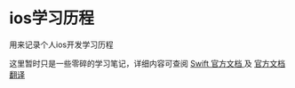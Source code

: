 # ios学习历程
用来记录个人ios开发学习历程

这里暂时只是一些零碎的学习笔记，详细内容可查阅 [Swift 官方文档 ](https://docs.swift.org/swift-book/GuidedTour/GuidedTour.html) 及 [官方文档翻译](http://www.swift51.com/swift5.1/01_welcome_to_swift/01_about_swift.html)

